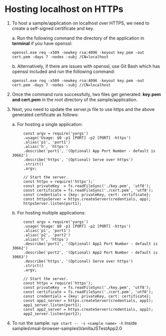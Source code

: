 # Hosting localhost on HTTPs 
1. To host a sample/application on localhost over HTTPS, we need to create a self-signed certificate and key. 

    a. Run the following command the directory of the application in **terminal** if you have openssl: 

    `openssl.exe req -x509 -newkey rsa:4096 -keyout key.pem -out cert.pem -days 7 -nodes -subj /CN=localhost`

    b. Alternatively, if there are issues with openssl, use Git Bash which has openssl included and run the following command: 

    `openssl.exe req -x509 -newkey rsa:4096 -keyout key.pem -out cert.pem -days 7 -nodes -subj //CN=localhost` 


2. Once the command runs successfully, two files get generated: **key.pem and cert.pem** in the root directory of the sample/application. 

3. Next, you need to update the server.js file to use https and the above generated certificate as follows: 

    a. For hosting a single application: 

            const argv = require('yargs')
            .usage('Usage: $0 -p1 [PORT] -p2 [PORT] -https')
            .alias('p1', 'port1')
            .alias('h', 'https')
            .describe('port1', '(Optional) App Port Number - default is 30662')
            .describe('https', '(Optional) Serve over https')
            .strict()
            .argv;

            // Start the server. 
            const https = require('https');` 
            const privateKey  = fs.readFileSync('./key.pem', 'utf8'); 
            const certificate = fs.readFileSync('./cert.pem', 'utf8'); 
            const credentials = {key: privateKey, cert: certificate}; 
            const httpsServer = https.createServer(credentials, app);
            httpsServer.listen(port1);

    b. For hosting multiple applications:
   
            const argv = require('yargs')
            .usage('Usage: $0 -p1 [PORT] -p2 [PORT] -https')
            .alias('p1', 'port1')
            .alias('p2', 'port2')
            .alias('h', 'https')
            .describe('port1', '(Optional) App1 Port Number - default is 30662')
            .describe('port2', '(Optional) App2 Port Number - default is 30663')
            .describe('https', '(Optional) Serve over https')
            .strict()
            .argv;

            // Start the server. 
            const https = require('https');
            const privateKey  = fs.readFileSync('./key.pem', 'utf8'); 
            const certificate = fs.readFileSync('./cert.pem', 'utf8');
            const credentials = {key: privateKey, cert: certificate}; 
            const app1_server = https.createServer(credentials, app1); 
            app1_server.listen(port1);
            const app2_server = https.createServer(credentials, app2); 
            app2_server.listen(port2);

4. To run the sample: `npm start -- -s <sample name> -h` inside samples\msal-browser-samples\VanillaJSTestApp2.0